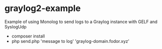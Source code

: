 # graylog2-example
Example of using Monolog to send logs to a Graylog instance with GELF and SyslogUdp

* composer install
* php send.php 'message to log' 'graylog-domain.fodor.xyz'
